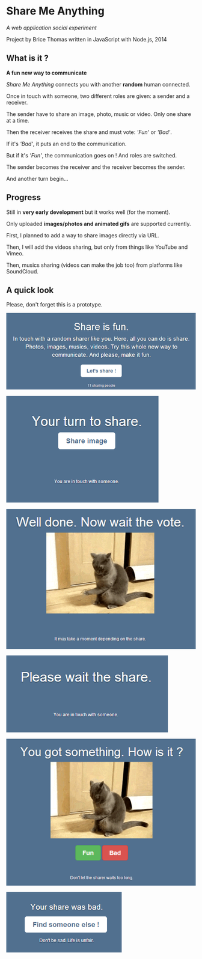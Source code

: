 Share Me Anything
=================

*A web application social experiment*

Project by Brice Thomas written in JavaScript with Node.js, 2014

What is it ?
------------

**A fun new way to communicate**

*Share Me Anything* connects you with another **random** human connected.

Once in touch with someone, two different roles are given: a sender and a receiver.

The sender have to share an image, photo, music or video. Only one share at a time.

Then the receiver receives the share and must vote: *'Fun'* or *'Bad'*.

If it's *'Bad'*, it puts an end to the communication.

But if it's *'Fun'*, the communication goes on ! And roles are switched.

The sender becomes the receiver and the receiver becomes the sender.

And another turn begin...

Progress
--------

Still in **very early development** but it works well (for the moment).

Only uploaded **images/photos and animated gifs** are supported currently.

First, I planned to add a way to share images directly via URL.

Then, I will add the videos sharing, but only from things like YouTube and Vimeo.

Then, musics sharing (videos can make the job too) from platforms like SoundCloud.

A quick look
------------

Please, don't forget this is a prototype.

![Home](readme/home.png)

![Sender_share](readme/sharer_share.png)

![Sender_wait](readme/sharer_wait.png)


![Receiver_wait](readme/receiver_wait.png)

![Receiver_vote](readme/receiver_vote.png)


![Bad](readme/bad.png)
